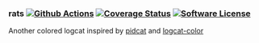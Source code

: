 ### rats [![Github Actions](https://github.com/pt2121/rats/workflows/Main/badge.svg)](https://github.com/pt2121/rats/actions) [![Coverage Status](https://coveralls.io/repos/github/pt2121/rats/badge.svg?branch=master)](https://coveralls.io/github/pt2121/rats?branch=master) [![Software License](https://img.shields.io/badge/license-MIT-brightgreen.svg)](LICENSE)

Another colored logcat inspired by [pidcat](https://github.com/JakeWharton/pidcat/) and [logcat-color](https://github.com/marshall/logcat-color)
